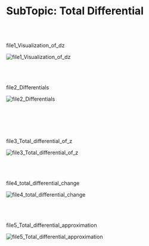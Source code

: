 <h1><div align=”center”><b>SubTopic: Total Differential</b></h1></div>
<br/></br>

<tab>file1_Visualization_of_dz

![file1_Visualization_of_dz](https://github.com/vnb09/FSF-mathematics-python-code-archive/blob/fsf_tasks/FSF-2020/calculus-of-several-variables/approximations-and-optimizations/Total-Differential/file1_Visualization_of_dz.gif?raw=true)
<br/></br>
<br/></br>

<tab>file2_Differentials
 
![file2_Differentials](https://github.com/vnb09/FSF-mathematics-python-code-archive/blob/fsf_tasks/FSF-2020/calculus-of-several-variables/approximations-and-optimizations/Total-Differential/file2_Differentials.gif?raw=true)

<br/></br>
<br/></br>

<tab>file3_Total_differential_of_z
 
![file3_Total_differential_of_z](https://github.com/vnb09/FSF-mathematics-python-code-archive/blob/fsf_tasks/FSF-2020/calculus-of-several-variables/approximations-and-optimizations/Total-Differential/file3_Total_differential_of_z.gif?raw=true)
<br/></br>
<br/></br>

<tab>file4_total_differential_change
 
![file4_total_differential_change](https://github.com/vnb09/FSF-mathematics-python-code-archive/blob/fsf_tasks/FSF-2020/calculus-of-several-variables/approximations-and-optimizations/Total-Differential/file4_total_differential_change.gif?raw=true)
<br/></br>
<br/></br>

<tab>file5_Total_differential_approximation
 
 ![file5_Total_differential_approximation](https://github.com/vnb09/FSF-mathematics-python-code-archive/blob/fsf_tasks/FSF-2020/calculus-of-several-variables/approximations-and-optimizations/Total-Differential/file5_Total_differential_approximation.gif?raw=true)

<br/></br>
<br/></br>
